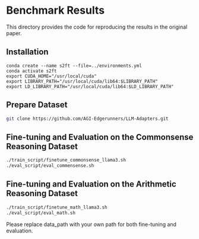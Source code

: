 # Benchmark Results

This directory provides the code for reproducing the results in the original paper.

## Installation

```
conda create --name s2ft --file=../environments.yml
conda activate s2ft
export CUDA_HOME="/usr/local/cuda"
export LIBRARY_PATH="/usr/local/cuda/lib64:$LIBRARY_PATH"
export LD_LIBRARY_PATH="/usr/local/cuda/lib64:$LD_LIBRARY_PATH"
```

## Prepare Dataset

```bash
git clone https://github.com/AGI-Edgerunners/LLM-Adapters.git
```

## Fine-tuning and Evaluation on the Commonsense Reasoning Dataset

```bash
./train_script/finetune_commonsense_llama3.sh 
./eval_script/eval_commensense.sh
```

## Fine-tuning and Evaluation on the Arithmetic Reasoning Dataset

```bash
./train_script/finetune_math_llama3.sh 
./eval_script/eval_math.sh
```

Please replace data_path with your own path for both fine-tuning and evaluation.